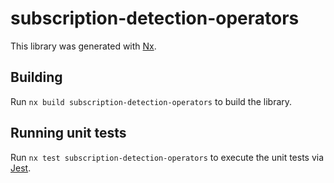 # subscription-detection-operators

This library was generated with [Nx](https://nx.dev).

## Building

Run `nx build subscription-detection-operators` to build the library.

## Running unit tests

Run `nx test subscription-detection-operators` to execute the unit tests via [Jest](https://jestjs.io).
